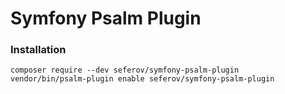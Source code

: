 # Symfony Psalm Plugin

### Installation

```
composer require --dev seferov/symfony-psalm-plugin
vendor/bin/psalm-plugin enable seferov/symfony-psalm-plugin
```
